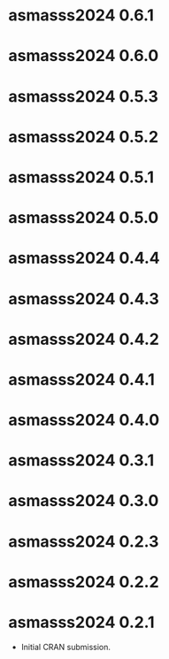 # asmasss2024 0.6.1

# asmasss2024 0.6.0

# asmasss2024 0.5.3

# asmasss2024 0.5.2

# asmasss2024 0.5.1

# asmasss2024 0.5.0

# asmasss2024 0.4.4

# asmasss2024 0.4.3

# asmasss2024 0.4.2

# asmasss2024 0.4.1

# asmasss2024 0.4.0

# asmasss2024 0.3.1

# asmasss2024 0.3.0

# asmasss2024 0.2.3

# asmasss2024 0.2.2

# asmasss2024 0.2.1

* Initial CRAN submission.
